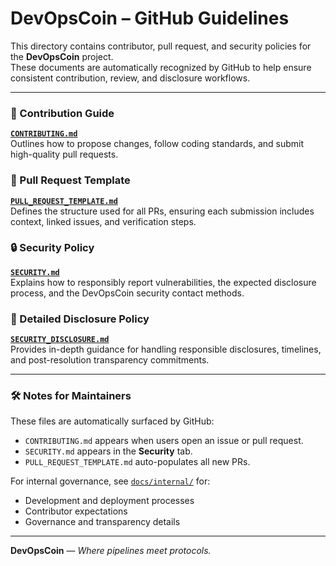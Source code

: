 # DevOpsCoin – GitHub Guidelines

This directory contains contributor, pull request, and security policies for the **DevOpsCoin** project.  
These documents are automatically recognized by GitHub to help ensure consistent contribution, review, and disclosure workflows.

---

### 📘 Contribution Guide

**[`CONTRIBUTING.md`](./CONTRIBUTING.md)**  
Outlines how to propose changes, follow coding standards, and submit high-quality pull requests.

### 🔄 Pull Request Template

**[`PULL_REQUEST_TEMPLATE.md`](./PULL_REQUEST_TEMPLATE.md)**  
Defines the structure used for all PRs, ensuring each submission includes context, linked issues, and verification steps.

### 🔒 Security Policy

**[`SECURITY.md`](./SECURITY.md)**  
Explains how to responsibly report vulnerabilities, the expected disclosure process, and the DevOpsCoin security contact methods.

### 🧩 Detailed Disclosure Policy

**[`SECURITY_DISCLOSURE.md`](./SECURITY_DISCLOSURE.md)**  
Provides in-depth guidance for handling responsible disclosures, timelines, and post-resolution transparency commitments.

---

### 🛠️ Notes for Maintainers

These files are automatically surfaced by GitHub:

- `CONTRIBUTING.md` appears when users open an issue or pull request.
- `SECURITY.md` appears in the **Security** tab.
- `PULL_REQUEST_TEMPLATE.md` auto-populates all new PRs.

For internal governance, see [`docs/internal/`](../docs/internal/) for:

- Development and deployment processes
- Contributor expectations
- Governance and transparency details

---

**DevOpsCoin** — _Where pipelines meet protocols._
